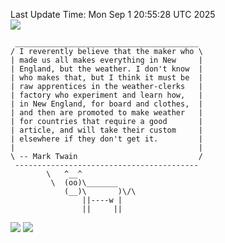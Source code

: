 Last Update Time: 
Mon Sep  1 20:55:28 UTC 2025
<br>![](https://img.shields.io/badge/%E5%A4%A7%E5%AE%B6-%E5%AE%89%E5%AE%89-green)<br>
```
 _________________________________________
/ I reverently believe that the maker who \
| made us all makes everything in New     |
| England, but the weather. I don't know  |
| who makes that, but I think it must be  |
| raw apprentices in the weather-clerks   |
| factory who experiment and learn how,   |
| in New England, for board and clothes,  |
| and then are promoted to make weather   |
| for countries that require a good       |
| article, and will take their custom     |
| elsewhere if they don't get it.         |
|                                         |
\ -- Mark Twain                           /
 -----------------------------------------
        \   ^__^
         \  (oo)\_______
            (__)\       )\/\
                ||----w |
                ||     ||
```
![](https://github-readme-stats.vercel.app/api?username=chenlitw)
![](https://github-readme-stats.vercel.app/api/top-langs/?username=chenlitw)
